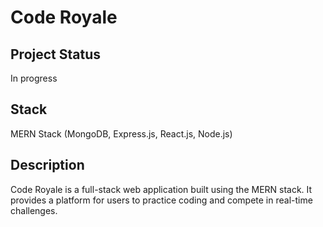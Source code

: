 # Code Royale

## Project Status
In progress

## Stack
MERN Stack (MongoDB, Express.js, React.js, Node.js)

## Description
Code Royale is a full-stack web application built using the MERN stack. It provides a platform for users to practice coding and compete in real-time challenges.
